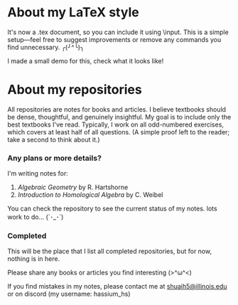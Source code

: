 # About my LaTeX style #

It's now a .tex document, so you can include it using \input. This is a simple setup—feel free to suggest improvements or remove any commands you find unnecessary. ╭(╯^╰)╮

I made a small demo for this, check what it looks like!

# About my repositories #

All repositories are notes for books and articles. I believe textbooks should be dense, thoughtful, and genuinely insightful. My goal is to include only the best textbooks I've read. Typically, I work on all odd-numbered exercises, which covers at least half of all questions. (A simple proof left to the reader; take a second to think about it.)

<h3>Any plans or more details?</h3>

I'm writing notes for:

1. *Algebraic Geometry* by R. Hartshorne
2. *Introduction to Homological Algebra* by C. Weibel

You can check the repository to see the current status of my notes. lots work to do... (´･_･`)

<h3>Completed</h3>

This will be the place that I list all completed repositories, but for now, nothing is in here.

Please share any books or articles you find interesting (>^ω^<)

If you find mistakes in my notes, please contact me at shuaih5@illinois.edu or on discord (my username: hassium_hs)
